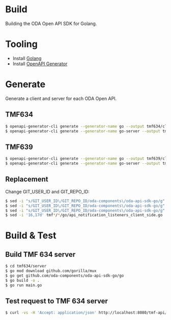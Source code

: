 # Build

Building the ODA Open API SDK for Golang.

# Tooling

* Install [Golang](https://go.dev/doc/install)
* Install [OpenAPI Generator](https://openapi-generator.tech/docs/installation)

# Generate

Generate a client and server for each ODA Open API.

## TMF634

```bash
$ openapi-generator-cli generate --generator-name go --output tmf634/client --additional-properties packageName=tmf634client -i https://raw.githubusercontent.com/tmforum-apis/TMF634_ResourceCatalog/master/TMF634-ResourceCatalog-v4.1.0.swagger.json
$ openapi-generator-cli generate --generator-name go-server --output tmf634/server --additional-properties packageName=tmf634server -i https://raw.githubusercontent.com/tmforum-apis/TMF634_ResourceCatalog/master/TMF634-ResourceCatalog-v4.1.0.swagger.json
```

## TMF639

```bash
$ openapi-generator-cli generate --generator-name go --output tmf639/client --additional-properties packageName=tmf639client -i https://raw.githubusercontent.com/tmforum-apis/TMF639_ResourceInventory/master/TMF639-ResourceInventory-v4.0.0.swagger.json
$ openapi-generator-cli generate --generator-name go-server --output tmf639/server --additional-properties packageName=tmf639server -i https://raw.githubusercontent.com/tmforum-apis/TMF639_ResourceInventory/master/TMF639-ResourceInventory-v4.0.0.swagger.json
```

## Replacement

Change GIT_USER_ID and GIT_REPO_ID:
```bash
$ sed -i "s/GIT_USER_ID\/GIT_REPO_ID/oda-components\/oda-api-sdk-go/g" tmf*/*/main.go # Replace GIT_USER_ID and GIT_REPO_ID
$ sed -i "s/GIT_USER_ID\/GIT_REPO_ID/oda-components\/oda-api-sdk-go/g" tmf*/*/go.mod  # Replace GIT_USER_ID and GIT_REPO_ID
$ sed -i "s/GIT_USER_ID\/GIT_REPO_ID/oda-components\/oda-api-sdk-go/g" tmf*/*/*/*.md  # Replace GIT_USER_ID and GIT_REPO_ID
$ sed -i '16,17d' tmf*/*/go/api_notification_listeners_client_side.go                 # Delete unused "github.com/gorilla/mux"

```

# Build & Test

## Build TMF 634 server
```bash
$ cd tmf634/server
$ go mod download github.com/gorilla/mux
$ go get github.com/oda-components/oda-api-sdk-go/go
$ go build -o .
$ go run main.go
```

## Test request to TMF 634 server
```bash
$ curl -vs -H 'Accept: application/json' http://localhost:8080/tmf-api/resourceCatalog/v4/resourceSpecification
```
